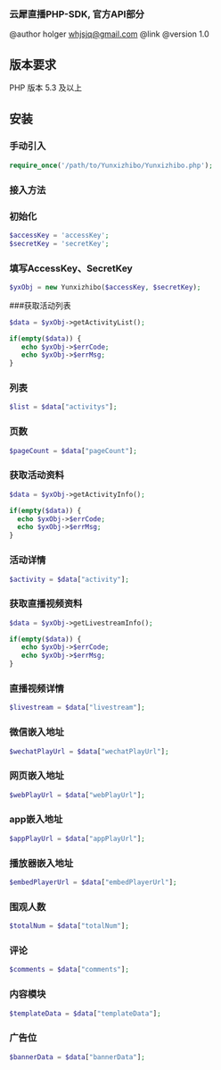 ### 云犀直播PHP-SDK, 官方API部分
@author  holger <whjsjq@gmail.com>
@link
@version 1.0

## 版本要求
PHP 版本 5.3 及以上

## 安装
### 手动引入
```php
require_once('/path/to/Yunxizhibo/Yunxizhibo.php');
```

### 接入方法
### 初始化
```php
$accessKey = 'accessKey';
$secretKey = 'secretKey';
 ```

### 填写AccessKey、SecretKey
 ```php
$yxObj = new Yunxizhibo($accessKey, $secretKey);
 ```

###获取活动列表
```php
$data = $yxObj->getActivityList();

if(empty($data)) {
   echo $yxObj->$errCode;
   echo $yxObj->$errMsg;
}
```
### 列表
 ```php
$list = $data["activitys"];
```
### 页数
 ```php
$pageCount = $data["pageCount"];
```

### 获取活动资料
 ```php
 $data = $yxObj->getActivityInfo();

if(empty($data)) {
   echo $yxObj->$errCode;
   echo $yxObj->$errMsg;
}
```

### 活动详情
```php
$activity = $data["activity"];
```


### 获取直播视频资料
```php
$data = $yxObj->getLivestreamInfo();

if(empty($data)) {
   echo $yxObj->$errCode;
   echo $yxObj->$errMsg;
}
```
### 直播视频详情
```php
$livestream = $data["livestream"];
```
### 微信嵌入地址
```php
$wechatPlayUrl = $data["wechatPlayUrl"];
```
### 网页嵌入地址
```php
$webPlayUrl = $data["webPlayUrl"];
```
### app嵌入地址
```php
$appPlayUrl = $data["appPlayUrl"];
```
### 播放器嵌入地址
```php
$embedPlayerUrl = $data["embedPlayerUrl"];
```
### 围观人数
```php
$totalNum = $data["totalNum"];
```
### 评论
```php
$comments = $data["comments"];
```

### 内容模块
```php
$templateData = $data["templateData"];
```

### 广告位
```php
$bannerData = $data["bannerData"];
```

